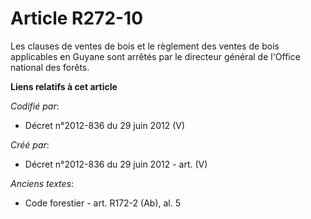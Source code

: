 # Article R272-10

Les clauses de ventes de bois et le règlement des ventes de bois applicables en Guyane sont arrêtés par le directeur général
de l'Office national des forêts.

**Liens relatifs à cet article**

_Codifié par_:

  - Décret n°2012-836 du 29 juin 2012 (V)

_Créé par_:

  - Décret n°2012-836 du 29 juin 2012 - art. (V)

_Anciens textes_:

  - Code forestier - art. R172-2 (Ab), al. 5
